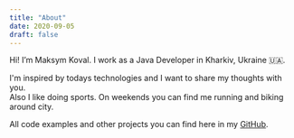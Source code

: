 ```yaml
---
title: "About"
date: 2020-09-05
draft: false
---
```


Hi! I’m Maksym Koval. I work as a Java Developer in Kharkiv, Ukraine :ukraine:.
 
I'm inspired by todays technologies and I want to share my thoughts with you.  
Also I like doing sports. On weekends you can find me running and biking around city.  

All code examples and other projects you can find here in my [GitHub](https://github.com/srcmaxim/).
